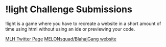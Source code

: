 # !light Challenge Submissions
!light is a game where you have to recreate a website in a short amount of time using html without using an ide or previewing your code.

[MLH Twitter Page](lhd-share-2021/!light-mlh-twitter.html)
[MELONsquad/BlahajGang website](lhd-share-2021/!light-melonsquad.html)
